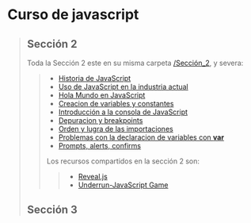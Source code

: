 # Curso de javascript #
> ## Sección 2 ##
> Toda la Sección 2 este en su misma carpeta [/Sección_2](./Secci%C3%B3n_2/), y severa:
>> * [Historia de JavaScript](./Secci%C3%B3n_2/Historia_JS.md)
>> * [Uso de JavaScript en la industria actual](./Secci%C3%B3n_2/Usos_Js.md)
>> * [Hola Mundo en JavaScript](./Secci%C3%B3n_2/001_hola-mundo/)
>> * [Creacion de variables y constantes](./Secci%C3%B3n_2/002_variables_comentarios/)
>> * [Introducción a la consola de JavaScript](./Secci%C3%B3n_2/003_introduccion_a_la_consola/)
>> * [Depuracion y breakpoints](./Secci%C3%B3n_2/004_depuracion_y_breakpoints/)
>> * [Orden y lugra de las importaciones](./Secci%C3%B3n_2/005_orden_y_lugar_de_las_importaciones/)
>> * [Problemas con la declaracion de variables con **var**](./Secci%C3%B3n_2/006_problemas_con%20_la_declaracion_de_variables_con_var/)
>> * [Prompts, alerts, confirms](./Secci%C3%B3n_2/007_prompt_alerts_confirm/)
>>
>> Los recursos compartidos en la sección 2 son:
>>> * [Reveal.js](https://revealjs.com/)
>>> * [Underrun-JavaScript Game ](https://js13kgames.com/games/underrun/index.html)
>>>
>>
> ## Sección 3 ## 
